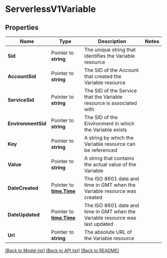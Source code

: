 # ServerlessV1Variable

## Properties

Name | Type | Description | Notes
------------ | ------------- | ------------- | -------------
**Sid** | Pointer to **string** | The unique string that identifies the Variable resource |
**AccountSid** | Pointer to **string** | The SID of the Account that created the Variable resource |
**ServiceSid** | Pointer to **string** | The SID of the Service that the Variable resource is associated with |
**EnvironmentSid** | Pointer to **string** | The SID of the Environment in which the Variable exists |
**Key** | Pointer to **string** | A string by which the Variable resource can be referenced |
**Value** | Pointer to **string** | A string that contains the actual value of the Variable |
**DateCreated** | Pointer to [**time.Time**](time.Time.md) | The ISO 8601 date and time in GMT when the Variable resource was created |
**DateUpdated** | Pointer to [**time.Time**](time.Time.md) | The ISO 8601 date and time in GMT when the Variable resource was last updated |
**Url** | Pointer to **string** | The absolute URL of the Variable resource |

[[Back to Model list]](../README.md#documentation-for-models) [[Back to API list]](../README.md#documentation-for-api-endpoints) [[Back to README]](../README.md)


